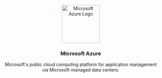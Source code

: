 <p align="center">
  <a href="https://azure.microsoft.com/en-gb/" target="blank"><img src="https://swimburger.net/media/ppnn3pcl/azure.png" width="120" alt="Microsoft Azure Logo" /></a>
</p>

<h3 align="center" >Microsoft Azure</h3>

<p align="center">Microsoft's public cloud computing platform for application management via Microsoft-managed data centers.</p>